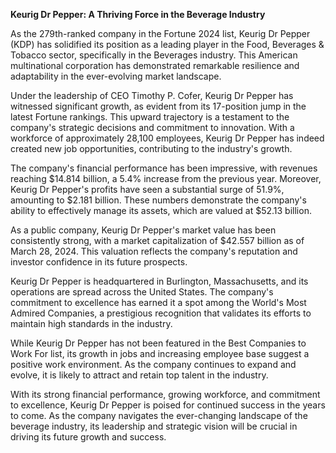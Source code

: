 **Keurig Dr Pepper: A Thriving Force in the Beverage Industry**

As the 279th-ranked company in the Fortune 2024 list, Keurig Dr Pepper (KDP) has solidified its position as a leading player in the Food, Beverages & Tobacco sector, specifically in the Beverages industry. This American multinational corporation has demonstrated remarkable resilience and adaptability in the ever-evolving market landscape.

Under the leadership of CEO Timothy P. Cofer, Keurig Dr Pepper has witnessed significant growth, as evident from its 17-position jump in the latest Fortune rankings. This upward trajectory is a testament to the company's strategic decisions and commitment to innovation. With a workforce of approximately 28,100 employees, Keurig Dr Pepper has indeed created new job opportunities, contributing to the industry's growth.

The company's financial performance has been impressive, with revenues reaching $14.814 billion, a 5.4% increase from the previous year. Moreover, Keurig Dr Pepper's profits have seen a substantial surge of 51.9%, amounting to $2.181 billion. These numbers demonstrate the company's ability to effectively manage its assets, which are valued at $52.13 billion.

As a public company, Keurig Dr Pepper's market value has been consistently strong, with a market capitalization of $42.557 billion as of March 28, 2024. This valuation reflects the company's reputation and investor confidence in its future prospects.

Keurig Dr Pepper is headquartered in Burlington, Massachusetts, and its operations are spread across the United States. The company's commitment to excellence has earned it a spot among the World's Most Admired Companies, a prestigious recognition that validates its efforts to maintain high standards in the industry.

While Keurig Dr Pepper has not been featured in the Best Companies to Work For list, its growth in jobs and increasing employee base suggest a positive work environment. As the company continues to expand and evolve, it is likely to attract and retain top talent in the industry.

With its strong financial performance, growing workforce, and commitment to excellence, Keurig Dr Pepper is poised for continued success in the years to come. As the company navigates the ever-changing landscape of the beverage industry, its leadership and strategic vision will be crucial in driving its future growth and success.